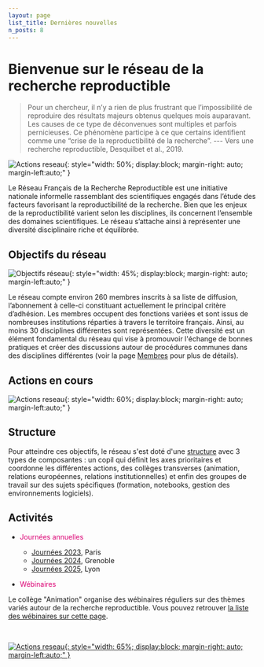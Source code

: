 ```yaml
---
layout: page
list_title: Dernières nouvelles
n_posts: 8
---
```


# Bienvenue sur le réseau de la recherche reproductible

> Pour un chercheur, il n’y a rien de plus frustrant que l’impossibilité de reproduire des résultats majeurs obtenus quelques mois auparavant. Les causes de ce type de déconvenues sont multiples et parfois pernicieuses. Ce phénomène participe à ce que certains identifient comme une “crise de la reproductibilité de la recherche”. --- Vers une recherche reproductible, Desquilbet et al., 2019.

![Actions reseau](../assets/images/Titre.png){: style="width: 50%; display:block; margin-right: auto; margin-left:auto;" }

Le Réseau Français de la Recherche Reproductible est une initiative nationale informelle rassemblant des scientifiques engagés dans l’étude des facteurs favorisant la reproductibilité de la recherche. Bien que les enjeux de la reproductibilité varient selon les disciplines, ils concernent l’ensemble des domaines scientifiques. Le réseau s’attache ainsi à représenter une diversité disciplinaire riche et équilibrée.

## Objectifs du réseau

![Objectifs réseau](../assets/images/objectifs_recherche-repro.png){: style="width: 45%; display:block; margin-right: auto; margin-left:auto;" }

Le réseau compte environ 260 membres inscrits à sa liste de diffusion, l’abonnement à celle-ci constituant actuellement le principal critère d’adhésion. Les membres occupent des fonctions variées et sont issus de nombreuses institutions réparties à travers le territoire français. Ainsi, au moins 30 disciplines différentes sont représentées. Cette diversité est un élément fondamental du réseau qui vise à promouvoir l'échange de bonnes pratiques et créer des discussions autour de procédures communes dans des disciplines différentes (voir la page [Membres](/community/) pour plus de détails).

## Actions en cours

![Actions reseau](../assets/images/activites_recherche-repro.png){: style="width: 60%; display:block; margin-right: auto; margin-left:auto;" }

## Structure

Pour atteindre ces objectifs, le réseau s'est doté d'une [structure](/steering/) avec 3 types de composantes : un copil qui définit les axes prioritaires et coordonne les différentes actions, des collèges transverses (animation, relations européennes, relations institutionnelles) et enfin des groupes de travail sur des sujets spécifiques (formation, notebooks, gestion des environnements logiciels).


## Activités

* <span style="color:#DB0073;">Journées annuelles</span>

  * [Journées 2023](/rr-days/), Paris
  * [Journées 2024](/rr-days-2024/), Grenoble
  * [Journées 2025](https://jrfrr-2025.sciencesconf.org/), Lyon

* <span style="color:#DB0073;">Wébinaires</span>

Le collège "Animation" organise des wébinaires réguliers sur des thèmes variés autour de la recherche reproductible. Vous pouvez retrouver [la liste des wébinaires sur cette page](/activities/).

<br />

<a href="https://groupes.renater.fr/sympa/info/recherche-reproductible" target="_blank">![Actions reseau](../assets/images/Contacts.png){: style="width: 65%; display:block; margin-right: auto; margin-left:auto;" }</a>
